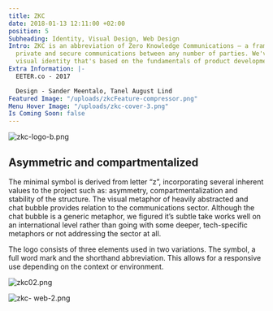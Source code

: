 ```yaml
---
title: ZKC
date: 2018-01-13 12:11:00 +02:00
position: 5
Subheading: Identity, Visual Design, Web Design
Intro: ZKC is an abbreviation of Zero Knowledge Communications – a framework to enable
  private and secure communications between any number of parties. We've created a
  visual identity that's based on the fundamentals of product development.
Extra Information: |-
  EETER.co - 2017

  Design - Sander Meentalo, Tanel August Lind
Featured Image: "/uploads/zkcFeature-compressor.png"
Menu Hover Image: "/uploads/zkc-cover-3.png"
Is Coming Soon: false
---
```


![zkc-logo-b.png](/uploads/zkc-logo-b.png)
<br>

## Asymmetric and compartmentalized

The minimal symbol is derived from letter “z”, incorporating several inherent values to the project such as: asymmetry, compartmentalization and stability of the structure. The visual metaphor of heavily abstracted and chat bubble provides relation to the communications sector. Although the chat bubble is a generic metaphor, we figured it’s subtle take works well on an international level rather than going with some deeper, tech-specific metaphors or not addressing the sector at all.

The logo consists of three elements used in two variations. The symbol, a full word mark and the shorthand abbreviation. This allows for a responsive use depending on the context or environment.​​​​​​​

![zkc02.png](/uploads/zkc02.png)

![zkc- web-2.png](/uploads/zkc-%20web-2.png)
<br>
